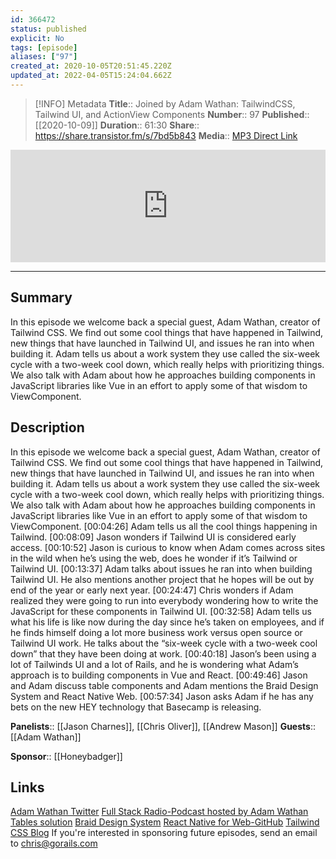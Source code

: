 ```yaml
---
id: 366472
status: published
explicit: No
tags: [episode]
aliases: ["97"]
created_at: 2020-10-05T20:51:45.220Z
updated_at: 2022-04-05T15:24:04.662Z
---
```


> [!INFO] Metadata
> **Title**:: Joined by Adam Wathan: TailwindCSS, Tailwind UI, and ActionView Components
> **Number**:: 97
> **Published**:: [[2020-10-09]]
> **Duration**:: 61:30
> **Share**:: <https://share.transistor.fm/s/7bd5b843>
> **Media**:: [MP3 Direct Link](https://dts.podtrac.com/redirect.mp3/media.transistor.fm/7bd5b843/42aa37ca.mp3)

<iframe width="100%" height="180" frameborder="no" scrolling="no" seamless src="https://share.transistor.fm/e/7bd5b843/dark"></iframe>

---

## Summary

In this episode we welcome back a special guest, Adam Wathan, creator of Tailwind CSS. We find out some cool things that have happened in Tailwind, new things that have launched in Tailwind UI, and issues he ran into when building it. Adam tells us about a work system they use called the six-week cycle with a two-week cool down, which really helps with prioritizing things. We also talk with Adam about how he approaches building components in JavaScript libraries like Vue in an effort to apply some of that wisdom to ViewComponent.

## Description

In this episode we welcome back a special guest, Adam Wathan, creator of Tailwind CSS. We find out some cool things that have happened in Tailwind, new things that have launched in Tailwind UI, and issues he ran into when building it. Adam tells us about a work system they use called the six-week cycle with a two-week cool down, which really helps with prioritizing things. We also talk with Adam about how he approaches building components in JavaScript libraries like Vue in an effort to apply some of that wisdom to ViewComponent.
[00:04:26] Adam tells us all the cool things happening in Tailwind.
[00:08:09] Jason wonders if Tailwind UI is considered early access.
[00:10:52] Jason is curious to know when Adam comes across sites in the wild when he’s using the web, does he wonder if it’s Tailwind or Tailwind UI.
[00:13:37] Adam talks about issues he ran into when building Tailwind UI. He also mentions another project that he hopes will be out by end of the year or early next year.
[00:24:47] Chris wonders if Adam realized they were going to run into everybody wondering how to write the JavaScript for these components in Tailwind UI.
[00:32:58] Adam tells us what his life is like now during the day since he’s taken on employees, and if he finds himself doing a lot more business work versus open source or Tailwind UI work. He talks about the “six-week cycle with a two-week cool down” that they have been doing at work.
[00:40:18] Jason’s been using a lot of Tailwinds UI and a lot of Rails, and he is wondering what Adam’s approach is to building components in Vue and React.
[00:49:46] Jason and Adam discuss table components and Adam mentions the Braid Design System and React Native Web.
[00:57:34] Jason asks Adam if he has any bets on the new HEY technology that Basecamp is releasing.

**Panelists**:: [[Jason Charnes]], [[Chris Oliver]], [[Andrew Mason]]
**Guests**:: [[Adam Wathan]]

**Sponsor**:: [[Honeybadger]]

## Links

[Adam Wathan Twitter](https://twitter.com/adamwathan?ref_src=twsrc%255Egoogle%257Ctwcamp%255Eserp%257Ctwgr%255Eauthor)
[Full Stack Radio-Podcast hosted by Adam Wathan](https://fullstackradio.com/)
[Tables solution](https://github.com/github/view_component/issues/471#issuecomment-692521159)
[Braid Design System](https://seek-oss.github.io/braid-design-system/)
[React Native for Web-GitHub](https://github.com/necolas/react-native-web)
[Tailwind CSS Blog](https://blog.tailwindcss.com/)
If you're interested in sponsoring future episodes, send an email to chris@gorails.com
